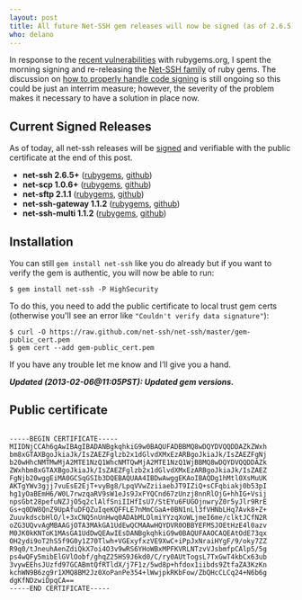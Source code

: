 ```yaml
---
layout: post
title: All future Net-SSH gem releases will now be signed (as of 2.6.5)
who: delano
---
```


In response to the [recent vulnerabilities](/blog/assets/2013/RubyGems13013IncidentStatus.html) with rubygems.org, I spent the morning signing and re-releasing the [Net-SSH family](https://github.com/net-ssh) of ruby gems. The discussion on [how to properly handle code signing](http://guides.rubygems.org/publishing/#gem-security) is still ongoing so this could be just an interrim measure; however, the severity of the problem makes it necessary to have a solution in place now.

## Current Signed Releases ##

As of today, all net-ssh releases will be [signed](http://docs.rubygems.org/read/chapter/21) and verifiable with the public certificate at the end of this post.

* **net-ssh 2.6.5+** ([rubygems](https://rubygems.org/gems/net-ssh/versions/2.6.5), [github](https://github.com/net-ssh/net-ssh/tree/v2.6.5))
* **net-scp 1.0.6+** ([rubygems](https://rubygems.org/gems/net-scp/versions/1.0.6), [github](https://github.com/net-ssh/net-scp/tree/v1.0.6))
* **net-sftp 2.1.1** ([rubygems](https://rubygems.org/gems/net-sftp/versions/2.1.1), [github](https://github.com/net-ssh/net-sftp/tree/v2.1.1))
* **net-ssh-gateway 1.1.2** ([rubygems](https://rubygems.org/gems/net-ssh-gateway/versions/1.1.2), [github](https://github.com/net-ssh/net-ssh-gateway/tree/v1.1.2))
* **net-ssh-multi 1.1.2** ([rubygems](https://rubygems.org/gems/net-ssh-multi/versions/1.1.2), [github](https://github.com/net-ssh/net-ssh-multi/tree/v1.1.2))


## Installation ##

You can still `gem install net-ssh` like you do already but if you want to verify the gem is authentic, you will now be able to run:

    $ gem install net-ssh -P HighSecurity

To do this, you need to add the public certificate to local trust gem certs (otherwise you'll see an error like `"Couldn't verify data signature"`):

    $ curl -O https://raw.github.com/net-ssh/net-ssh/master/gem-public_cert.pem
    $ gem cert --add gem-public_cert.pem

If you have any trouble let me know and I’ll give you a hand.

***Updated (2013-02-06@11:05PST): Updated gem versions.***

## Public certificate ###

<pre><code>
-----BEGIN CERTIFICATE-----
MIIDNjCCAh6gAwIBAgIBADANBgkqhkiG9w0BAQUFADBBMQ8wDQYDVQQDDAZkZWxh
bm8xGTAXBgoJkiaJk/IsZAEZFglzb2x1dGlvdXMxEzARBgoJkiaJk/IsZAEZFgNj
b20wHhcNMTMwMjA2MTE1NzQ1WhcNMTQwMjA2MTE1NzQ1WjBBMQ8wDQYDVQQDDAZk
ZWxhbm8xGTAXBgoJkiaJk/IsZAEZFglzb2x1dGlvdXMxEzARBgoJkiaJk/IsZAEZ
FgNjb20wggEiMA0GCSqGSIb3DQEBAQUAA4IBDwAwggEKAoIBAQDg1hMtl0XsMuUK
AKTgYWv3gjj7vuEsE2EjT+vyBg8/LpqVVwZziiaebJT9IZiQ+sCFqbiakj0b53pI
hg1yOaBEmH6/W0L7rwzqaRV9sW1eJs9JxFYQCnd67zUnzj8nnRlOjG+hhIG+Vsij
npsGbt28pefuNZJjO5q2clAlfSniIIHfIsU7/StEYu6FUGOjnwryZ0r5yJlr9RrE
Gs+q0DW8QnZ9UpAfuDFQZuIqeKQFFLE7nMmCGaA+0BN1nLl3fVHNbLHq7Avk8+Z+
ZuuvkdscbHlO/l+3xCNQ5nUnHwq0ADAbMLOlmiYYzqXoWLjmeI6me/clktJCfN2R
oZG3UQvvAgMBAAGjOTA3MAkGA1UdEwQCMAAwHQYDVR0OBBYEFMSJOEtHzE4l0azv
M0JK0kKNToK1MAsGA1UdDwQEAwIEsDANBgkqhkiG9w0BAQUFAAOCAQEAtOdE73qx
OH2ydi9oT2hS5f9G0y1Z70Tlwh+VGExyfxzVE9XwC+iPpJxNraiHYgF/9/oky7ZZ
R9q0/tJneuhAenZdiQkX7oi4O3v9wRS6YHoWBxMPFKVRLNTzvVJsbmfpCAlp5/5g
ps4wQFy5mibElGVlOobf/ghqZ25HS9J6kd0/C/ry0AUtTogsL7TxGwT4kbCx63ub
3vywEEhsJUzfd97GCABmtQfRTldX/j7F1z/5wd8p+hfdox1iibds9ZtfaZA3KzKn
kchWN9B6zg9r1XMQ8BM2Jz0XoPanPe354+lWwjpkRKbFow/ZbQHcCLCq24+N6b6g
dgKfNDzwiDpqCA==
-----END CERTIFICATE-----
</code></pre>
